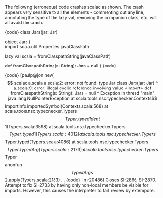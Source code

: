 The following (erroneous) code crashes scalac as shown.  The crash appears very sensitive to all the elements - commenting out any line, annotating the type of the lazy val, removing the companion class, etc. will all avoid the crash.

{code}
class Jars(jar: Jar)

object Jars {  
  import scala.util.Properties.javaClassPath

  lazy val scala = fromClasspathString(javaClassPath) 
    
  def fromClasspathString(s: String): Jars = null
}
{code}

{code}
[paulp@jon new]$$ scalac a.scala 
a.scala:2: error: not found: type Jar
class Jars(jar: Jar)
                ^
a.scala:9: error: illegal cyclic reference involving value <import>
  def fromClasspathString(s: String): Jars = null
                                      ^
Exception in thread "main" java.lang.NullPointerException
	at scala.tools.nsc.typechecker.Contexts$$ImportInfo.importedSymbol(Contexts.scala:568)
	at scala.tools.nsc.typechecker.Typers$$Typer.typedIdent$$1(Typers.scala:3598)
	at scala.tools.nsc.typechecker.Typers$$Typer.typed1(Typers.scala:4012)
	at scala.tools.nsc.typechecker.Typers$$Typer.typed(Typers.scala:4086)
	at scala.tools.nsc.typechecker.Typers$$Typer.typedArg(Typers.scala:2173)
	at scala.tools.nsc.typechecker.Typers$$Typer$$$$anonfun$$typedArgs$$2.apply(Typers.scala:2183)
...
{code}
(In r20486) Closes SI-2866, SI-2870. Attempt to fix SI-2733 by having only non-local members be visible for imports. However, this causes the interpreter to fail. review by extempore.
